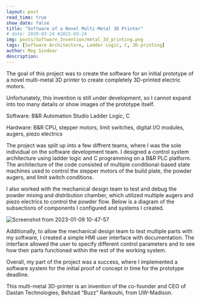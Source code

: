 ```yaml
---
layout: post
read_time: true
show_date: false 
title: "Software of a Novel Multi-Metal 3D Printer"
# date: 2020-03-24 #2021-03-24
img: posts/Software_Invention/metal_3d_printing.png
tags: [Software Architecture, Ladder Logic, C, 3D-printing]
author: Meg Sindear
description:
---
```

The goal of this project was to create the software for an initial prototype of a novel multi-metal 3D printer to create completely 3D-printed electric motors.

Unfortunately, this invention is still under development, so I cannot expand into too many details or show images of the prototype itself.


Software: B&amp;R Automation Studio Ladder Logic, C

Hardware: B&amp;R CPU, stepper motors, limit switches, digital I/O modules, augers, piezo electrics

The project was split up into a few diffrent teams, where I was the sole individual on the software development team. I designed a control system architecture using ladder logic and C programming on a B&amp;R PLC platform. The architecture of the code consisted of multiple conditional-based state machines used to control the stepper motors of the build plate, the powder augers, and limit switch conditions.


I also worked with the mechanical design team to test and debug the powder mixing and distribution chamber, which utilized multiple augers and piezo electrics to control the powder flow. Below is a diagram of the subsections of components I configured and systems I created.

![Screenshot from 2023-01-09 10-47-57](https://user-images.githubusercontent.com/87098227/211362197-64e34986-7830-4ebb-aacb-754b48de0a33.png)

Additionally, to allow the mechanical design team to test multiple parts with my software, I created a simple HMI user interface with documentation. The interface allowed the user to specify different control parameters and to see how their parts functioned within the rest of the working system.

Overall, my part of the project was a success, where I implemented a software system for the initial proof of concept in time for the prototype deadline.

This multi-metal 3D-printer is an invention of the co-founder and CEO of Dastan Technologies, Behzad “Buzz” Rankouhi, from UW-Madison. 
